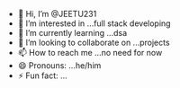 - 👋 Hi, I’m @JEETU231
- 👀 I’m interested in ...full stack developing
- 🌱 I’m currently learning ...dsa
- 💞️ I’m looking to collaborate on ...projects
- 📫 How to reach me ...no need for now
- 😄 Pronouns: ...he/him
- ⚡ Fun fact: ...

<!---
JEETU231/JEETU231 is a ✨ special ✨ repository because its `README.md` (this file) appears on your GitHub profile.
You can click the Preview link to take a look at your changes.
--->
